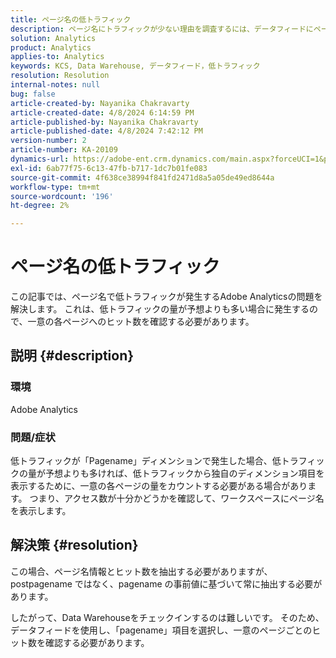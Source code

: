 ```yaml
---
title: ページ名の低トラフィック
description: ページ名にトラフィックが少ない理由を調査するには、データフィードにページ名の事前値を使用します。
solution: Analytics
product: Analytics
applies-to: Analytics
keywords: KCS, Data Warehouse, データフィード，低トラフィック
resolution: Resolution
internal-notes: null
bug: false
article-created-by: Nayanika Chakravarty
article-created-date: 4/8/2024 6:14:59 PM
article-published-by: Nayanika Chakravarty
article-published-date: 4/8/2024 7:42:12 PM
version-number: 2
article-number: KA-20109
dynamics-url: https://adobe-ent.crm.dynamics.com/main.aspx?forceUCI=1&pagetype=entityrecord&etn=knowledgearticle&id=734b38e4-d3f5-ee11-a1fe-6045bd006295
exl-id: 6ab77f75-6c13-47fb-b717-1dc7b01fe083
source-git-commit: 4f638ce38994f841fd2471d8a5a05de49ed8644a
workflow-type: tm+mt
source-wordcount: '196'
ht-degree: 2%

---
```


# ページ名の低トラフィック


この記事では、ページ名で低トラフィックが発生するAdobe Analyticsの問題を解決します。 これは、低トラフィックの量が予想よりも多い場合に発生するので、一意の各ページへのヒット数を確認する必要があります。

## 説明 {#description}


### 環境

Adobe Analytics

### 問題/症状

低トラフィックが「Pagename」ディメンションで発生した場合、低トラフィックの量が予想よりも多ければ、低トラフィックから独自のディメンション項目を表示するために、一意の各ページの量をカウントする必要がある場合があります。 つまり、アクセス数が十分かどうかを確認して、ワークスペースにページ名を表示します。


## 解決策 {#resolution}


この場合、ページ名情報とヒット数を抽出する必要がありますが、postpagename ではなく、pagename の事前値に基づいて常に抽出する必要があります。

したがって、Data Warehouseをチェックインするのは難しいです。 そのため、データフィードを使用し、「pagename」項目を選択し、一意のページごとのヒット数を確認する必要があります。
